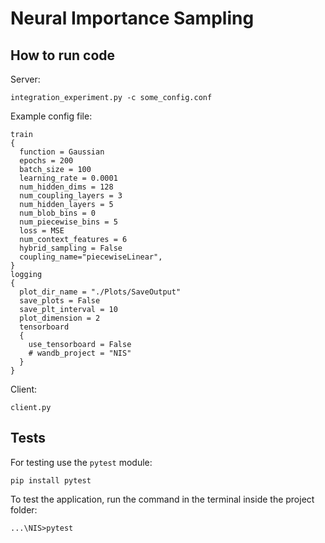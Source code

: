 # Neural Importance Sampling 

## How to run code 
Server:
```
integration_experiment.py -c some_config.conf
```
Example config file:
```
train
{
  function = Gaussian
  epochs = 200
  batch_size = 100
  learning_rate = 0.0001
  num_hidden_dims = 128
  num_coupling_layers = 3
  num_hidden_layers = 5
  num_blob_bins = 0
  num_piecewise_bins = 5
  loss = MSE
  num_context_features = 6
  hybrid_sampling = False
  coupling_name="piecewiseLinear",
}
logging
{
  plot_dir_name = "./Plots/SaveOutput"
  save_plots = False
  save_plt_interval = 10
  plot_dimension = 2
  tensorboard
  {
    use_tensorboard = False
    # wandb_project = "NIS"
  }
}
```
Client:
```
client.py
```
## Tests
For testing use the `pytest` module:

`pip install pytest`

To test the application, run the command in the terminal inside the project folder:

`...\NIS>pytest`


